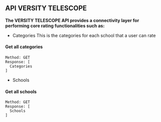 ## API VERSITY TELESCOPE
**The VERSITY TELESCOPE API provides a connectivity layer for performing core rating functionalities such as:**
* Categories
This is the categories for each school that a user can rate

#### Get all categories

```Endpoint: api/vi/categories
Method: GET
Response: [
  Categories
]
```



* Schools

#### Get all schools

```Endpoint: api/vi/schools
Method: GET
Response: [
  Schools
]
```
